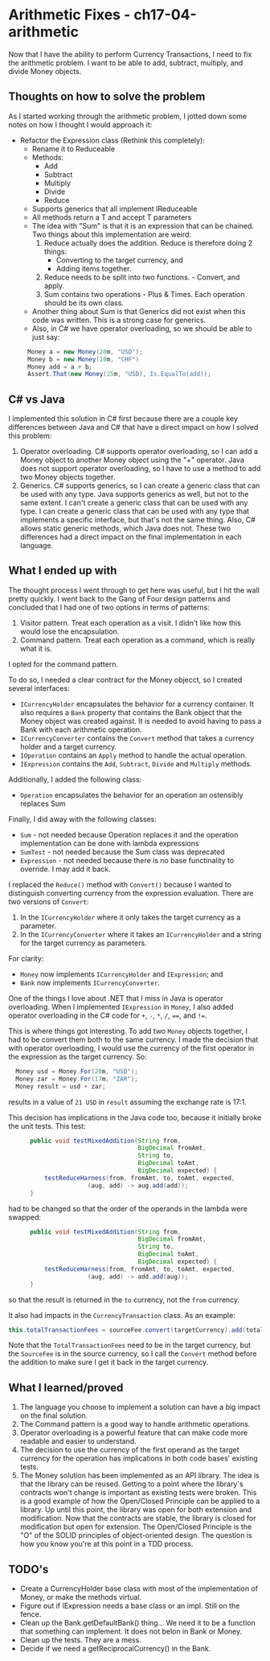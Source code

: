 # Arithmetic Fixes - ch17-04-arithmetic
Now that I have the ability to perform Currency Transactions, I need to fix the arithmetic problem.
I want to be able to add, subtract, multiply, and divide Money objects. 

## Thoughts on how to solve the problem
As I started working through the arithmetic problem, I jotted down some notes on how I thought I would approach it:
- Refactor the Expression class (Rethink this completely):
  - Rename it to Reduceable
  - Methods:
    - Add
    - Subtract
    - Multiply
    - Divide
    - Reduce
  - Supports generics that all implement IReduceable
  - All methods return a <T implements IReduceable> T and accept <T implements IReduceable> T parameters
  - The idea with "Sum" is that it is an expression that can be chained. Two things about this implementation are weird:
    1. Reduce actually does the addition. Reduce is therefore doing 2 things:
       - Converting to the target currency, and 
       - Adding items together.
    2. Reduce needs to be split into two functions. - Convert, and apply.
    3. Sum contains two operations - Plus & Times. Each operation should be its own class.
  - Another thing about Sum is that Generics did not exist when this code was written. This is a strong case for generics.
  - Also, in C# we have operator overloading, so we should be able to just say:
  ```c#
    Money a = new Money(20m, "USD");
    Money b = new Money(10m, "CHF")
    Money add = a + b;
    Assert.That(new Money(25m, "USD), Is.EqualTo(add));
  ```
## C# vs Java
I implemented this solution in C# first because there are a couple key differences between Java and C# that
have a direct impact on how I solved this problem:
1. Operator overloading. C# supports operator overloading, so I can add a Money object to another Money object using
the "+" operator. Java does not support operator overloading, so I have to use a method to add two Money objects 
together.
2. Generics. C# supports generics, so I can create a generic class that can be used with any type. Java supports 
generics as well, but not to the same extent. I can't create a generic class that can be used with any type. 
I can create a generic class that can be used with any type that implements a specific interface, but that's not the 
same thing. Also, C# allows static generic methods, which Java does not.
These two differences had a direct impact on the final implementation in each language.

## What I ended up with
The thought process I went through to get here was useful, but I hit the wall pretty quickly. I went back to the
Gang of Four design patterns and concluded that I had one of two options in terms of patterns:
1. Visitor pattern. Treat each operation as a visit. I didn't like how this would lose the encapsulation.
2. Command pattern. Treat each operation as a command, which is really what it is.

I opted for the command pattern.

To do so, I needed a clear contract for the Money objecct, so I created several interfaces:
- ```ICurrencyHolder``` encapsulates the behavior for a currency container. It also
  requires a ```Bank``` property that contains the Bank object that the Money object was
  created against. It is needed to avoid having to pass a Bank with each arithmetic
  operation.
- ```ICurrencyConverter``` contains the ```Convert``` method that takes a currency holder and a target currency.
- ```IOperation``` contains an ```Apply``` method to handle the actual operation.
- ```IExpression``` contains the ```Add```, ```Subtract```, ```Divide``` and ```Multiply``` methods.

Additionally, I added the following class:
- ```Operation``` encapsulates the behavior for an operation an ostensibly replaces Sum

Finally, I did away with the following classes:
- ```Sum``` - not needed because Operation replaces it and the operation implementation
  can be done with lambda expressions
- ```SumTest``` - not needed because the Sum class was deprecated
- ```Expression``` - not needed because there is no base functinality to override. I may add it back.

I replaced the ```Reduce()``` method with ```Convert()``` because I wanted to distinguish
converting currency from the expression evaluation. There are two versions of ```Convert```:
1. In the ```ICurrencyHolder``` where it only takes the target currency as a parameter.
2. In the ```ICurrencyConverter``` where it takes an ```ICurrencyHolder``` and a string for the target currency as parameters.

For clarity:
- ```Money``` now implements ```ICurrencyHolder``` and ```IExpression```; and
- ```Bank``` now implements ```ICurrencyConverter```.

One of the things I love about .NET that I miss in Java is operator overloading. When I implemented ```IExpression``` 
in ```Money```, I also added operator overloading in the C# code for ```+```, ```-```, ```*```, ```/```, ```==```, 
and ```!=```.

This is where things got interesting. To add two ```Money``` objects together, I had to be
convert them both to the same currency. I made the decision that with operator overloading,
I would use the currency of the first operator in the expression as the target currency. So:
```c#
  Money usd = Money.For(20m, "USD");
  Money zar = Money.For(17m, "ZAR");
  Money result = usd + zar;
```
results in a value of ```21 USD``` in ```result``` assuming the exchange rate is 17:1.

This decision has implications in the Java code too, because it initially broke the unit tests. This test:
```java
      public void testMixedAddition(String from, 
                                    BigDecimal fromAmt, 
                                    String to, 
                                    BigDecimal toAmt, 
                                    BigDecimal expected) {
          testReduceHarness(from, fromAmt, to, toAmt, expected,
                      (aug, add) -> aug.add(add));
      }
```
had to be changed so that the order of the operands in the lambda were swapped:
```java
      public void testMixedAddition(String from, 
                                    BigDecimal fromAmt, 
                                    String to, 
                                    BigDecimal toAmt, 
                                    BigDecimal expected) {
          testReduceHarness(from, fromAmt, to, toAmt, expected,
                      (aug, add) -> add.add(aug));
      }
```
so that the result is returned in the ```to``` currency, not the ```from``` currency.

It also had impacts in the ```CurrencyTransaction``` class. As an example:
```java
this.totalTransactionFees = sourceFee.convert(targetCurrency).add(totalTargetFees);
```
Note that the ```TotalTransactionFees``` need to be in the target currency, but the ```SourceFee``` is in the source 
currency, so I call the ```Convert``` method before the addition to make sure I get it back in the target currency.

## What I learned/proved
1. The language you choose to implement a solution can have a big impact on the final solution.
2. The Command pattern is a good way to handle arithmetic operations.
3. Operator overloading is a powerful feature that can make code more readable and easier to understand.
4. The decision to use the currency of the first operand as the target currency for the operation has implications in 
both code bases' existing tests.
5. The Money solution has been implemented as an API library. The idea is that the library can be reused. Getting to a
point where the library's contracts won't change is important as existing tests were broken. This is a good example of
how the Open/Closed Principle can be applied to a library. Up until this point, the library was open for both extension
and modification. Now that the contracts are stable, the library is closed for modification but open for extension. The 
Open/Closed Principle is the "O" of the SOLID principles of object-oriented design. The question is how you know you're
at this point in a TDD process.

## TODO's
- Create a CurrencyHolder base class with most of the implementation of Money, or make the methods virtual.
- Figure out if IExpression needs a base class or an impl. Still on the fence.
- Clean up the Bank.getDefaultBank() thing... We need it to be a function that something can implement.
  It does not belon in Bank or Money.
- Clean up the tests. They are a mess.
- Decide if we need a getReciprocalCurrency() in the Bank.
